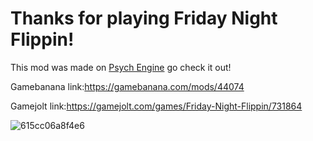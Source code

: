 # Thanks for playing Friday Night Flippin!

This mod was made on [Psych Engine](https://github.com/ShadowMario/FNF-PsychEngine) go check it out!

Gamebanana link:https://gamebanana.com/mods/44074

Gamejolt link:https://gamejolt.com/games/Friday-Night-Flippin/731864

![615cc06a8f4e6](https://user-images.githubusercontent.com/81973755/179157206-d66daa22-bf9a-4dd0-9ef8-9b879a3ccbf7.jpg)
